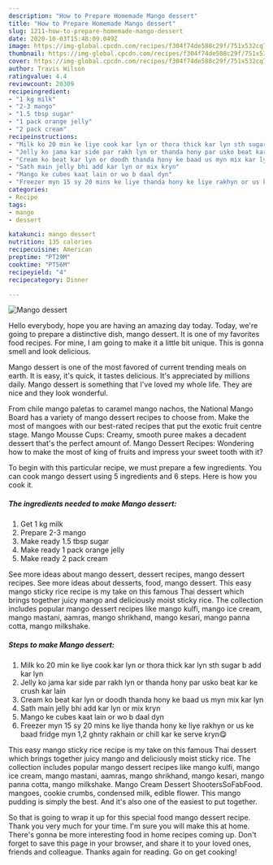 ```yaml
---
description: "How to Prepare Homemade Mango dessert"
title: "How to Prepare Homemade Mango dessert"
slug: 1211-how-to-prepare-homemade-mango-dessert
date: 2020-10-03T15:48:09.049Z
image: https://img-global.cpcdn.com/recipes/f304f74de588c29f/751x532cq70/mango-dessert-recipe-main-photo.jpg
thumbnail: https://img-global.cpcdn.com/recipes/f304f74de588c29f/751x532cq70/mango-dessert-recipe-main-photo.jpg
cover: https://img-global.cpcdn.com/recipes/f304f74de588c29f/751x532cq70/mango-dessert-recipe-main-photo.jpg
author: Travis Wilson
ratingvalue: 4.4
reviewcount: 20309
recipeingredient:
- "1 kg milk"
- "2-3 mango"
- "1.5 tbsp sugar"
- "1 pack orange jelly"
- "2 pack cream"
recipeinstructions:
- "Milk ko 20 min ke liye cook kar lyn or thora thick kar lyn sth sugar b add kar lyn"
- "Jelly ko jama kar side par rakh lyn or thanda hony par usko beat kar ke crush kar lain"
- "Cream ko beat kar lyn or doodh thanda hony ke baad us myn mix kar lyn"
- "Sath main jelly bhi add kar lyn or mix kryn"
- "Mango ke cubes kaat lain or wo b daal dyn"
- "Freezer myn 15 sy 20 mins ke liye thanda hony ke liye rakhyn or us ke baad fridge myn 1,2 ghnty rakhain or chill kar ke serve kryn😋"
categories:
- Recipe
tags:
- mango
- dessert

katakunci: mango dessert 
nutrition: 135 calories
recipecuisine: American
preptime: "PT29M"
cooktime: "PT56M"
recipeyield: "4"
recipecategory: Dinner

---
```



![Mango dessert](https://img-global.cpcdn.com/recipes/f304f74de588c29f/751x532cq70/mango-dessert-recipe-main-photo.jpg)

Hello everybody, hope you are having an amazing day today. Today, we're going to prepare a distinctive dish, mango dessert. It is one of my favorites food recipes. For mine, I am going to make it a little bit unique. This is gonna smell and look delicious.

Mango dessert is one of the most favored of current trending meals on earth. It is easy, it's quick, it tastes delicious. It's appreciated by millions daily. Mango dessert is something that I've loved my whole life. They are nice and they look wonderful.

From chile mango paletas to caramel mango nachos, the National Mango Board has a variety of mango dessert recipes to choose from. Make the most of mangoes with our best-rated recipes that put the exotic fruit centre stage. Mango Mousse Cups: Creamy, smooth puree makes a decadent dessert that&#39;s the perfect amount of. Mango Dessert Recipes: Wondering how to make the most of king of fruits and impress your sweet tooth with it?


To begin with this particular recipe, we must prepare a few ingredients. You can cook mango dessert using 5 ingredients and 6 steps. Here is how you cook it.

<!--inarticleads1-->

##### The ingredients needed to make Mango dessert:

1. Get 1 kg milk
1. Prepare 2-3 mango
1. Make ready 1.5 tbsp sugar
1. Make ready 1 pack orange jelly
1. Make ready 2 pack cream


See more ideas about mango dessert, dessert recipes, mango dessert recipes. See more ideas about desserts, food, mango dessert. This easy mango sticky rice recipe is my take on this famous Thai dessert which brings together juicy mango and deliciously moist sticky rice. The collection includes popular mango dessert recipes like mango kulfi, mango ice cream, mango mastani, aamras, mango shrikhand, mango kesari, mango panna cotta, mango milkshake. 

<!--inarticleads2-->

##### Steps to make Mango dessert:

1. Milk ko 20 min ke liye cook kar lyn or thora thick kar lyn sth sugar b add kar lyn
1. Jelly ko jama kar side par rakh lyn or thanda hony par usko beat kar ke crush kar lain
1. Cream ko beat kar lyn or doodh thanda hony ke baad us myn mix kar lyn
1. Sath main jelly bhi add kar lyn or mix kryn
1. Mango ke cubes kaat lain or wo b daal dyn
1. Freezer myn 15 sy 20 mins ke liye thanda hony ke liye rakhyn or us ke baad fridge myn 1,2 ghnty rakhain or chill kar ke serve kryn😋


This easy mango sticky rice recipe is my take on this famous Thai dessert which brings together juicy mango and deliciously moist sticky rice. The collection includes popular mango dessert recipes like mango kulfi, mango ice cream, mango mastani, aamras, mango shrikhand, mango kesari, mango panna cotta, mango milkshake. Mango Cream Dessert ShootersSoFabFood. mangoes, cookie crumbs, condensed milk, edible flower. This mango pudding is simply the best. And it&#39;s also one of the easiest to put together. 

So that is going to wrap it up for this special food mango dessert recipe. Thank you very much for your time. I'm sure you will make this at home. There's gonna be more interesting food in home recipes coming up. Don't forget to save this page in your browser, and share it to your loved ones, friends and colleague. Thanks again for reading. Go on get cooking!
